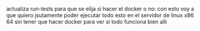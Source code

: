 actualiza run-tests para que se elija si hacer el docker o no: con esto voy a que quiero jsutamente poder ejecutar todo esto en el servidor de linux x86 64 sin tener que hacer docker para ver si todo funciona bien alli